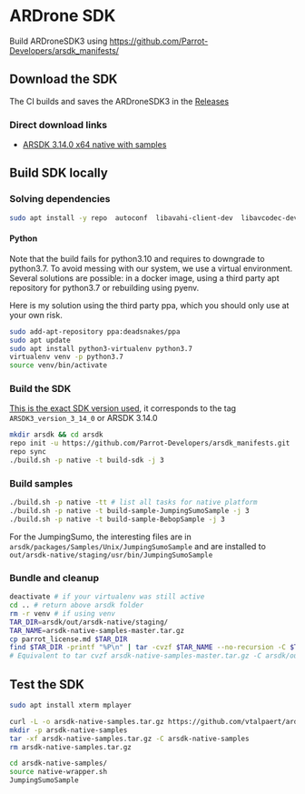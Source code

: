 
# ARDrone SDK

Build ARDroneSDK3 using https://github.com/Parrot-Developers/arsdk_manifests/

## Download the SDK

The CI builds and saves the ARDroneSDK3 in the [Releases](https://github.com/vtalpaert/ardrone-sdk-native/releases)

### Direct download links

- [ARSDK 3.14.0 x64 native with samples](https://github.com/vtalpaert/ardrone-sdk-native/releases/download/arsdk-native-samples-x64-master/arsdk-native-samples-x64-master.tar.gz)

## Build SDK locally

### Solving dependencies

```bash
sudo apt install -y repo  autoconf  libavahi-client-dev  libavcodec-dev  libavformat-dev  libswscale-dev
```

#### Python

Note that the build fails for python3.10 and requires to downgrade to python3.7. To avoid messing with our system, we use a virtual environment.
Several solutions are possible: in a docker image, using a third party apt repository for python3.7 or rebuilding using pyenv.

Here is my solution using the third party ppa, which you should only use at your own risk.

```bash
sudo add-apt-repository ppa:deadsnakes/ppa
sudo apt update
sudo apt install python3-virtualenv python3.7
virtualenv venv -p python3.7
source venv/bin/activate
```

### Build the SDK

[This is the exact SDK version used](https://github.com/Parrot-Developers/arsdk_manifests/tree/4b50e865427e6f2f2f19be1d4c55ab87a03b804a), it corresponds to the tag `ARSDK3_version_3_14_0` or ARSDK 3.14.0

```bash
mkdir arsdk && cd arsdk
repo init -u https://github.com/Parrot-Developers/arsdk_manifests.git
repo sync
./build.sh -p native -t build-sdk -j 3
```

### Build samples

```bash
./build.sh -p native -tt # list all tasks for native platform
./build.sh -p native -t build-sample-JumpingSumoSample -j 3
./build.sh -p native -t build-sample-BebopSample -j 3
```

For the JumpingSumo, the interesting files are in `arsdk/packages/Samples/Unix/JumpingSumoSample` and are installed to `out/arsdk-native/staging/usr/bin/JumpingSumoSample`

### Bundle and cleanup

```bash
deactivate # if your virtualenv was still active
cd .. # return above arsdk folder
rm -r venv # if using venv
TAR_DIR=arsdk/out/arsdk-native/staging/
TAR_NAME=arsdk-native-samples-master.tar.gz
cp parrot_license.md $TAR_DIR
find $TAR_DIR -printf "%P\n" | tar -cvzf $TAR_NAME --no-recursion -C $TAR_DIR -T -
# Equivalent to tar cvzf arsdk-native-samples-master.tar.gz -C arsdk/out/arsdk-native/staging but without a ./ parent directory
```

## Test the SDK

```bash
sudo apt install xterm mplayer
```

```bash
curl -L -o arsdk-native-samples.tar.gz https://github.com/vtalpaert/ardrone-sdk-native/releases/download/arsdk-native-samples-x64-master/arsdk-native-samples-x64-master.tar.gz
mkdir -p arsdk-native-samples
tar -xf arsdk-native-samples.tar.gz -C arsdk-native-samples
rm arsdk-native-samples.tar.gz
```

```bash
cd arsdk-native-samples/
source native-wrapper.sh
JumpingSumoSample
```
